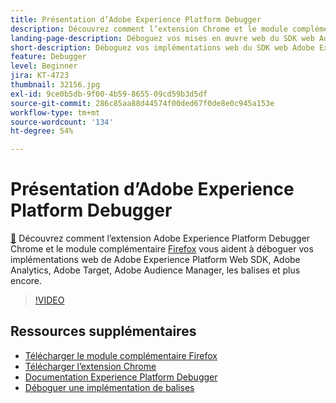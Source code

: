 ```yaml
---
title: Présentation d’Adobe Experience Platform Debugger
description: Découvrez comment l’extension Chrome et le module complémentaire Adobe Experience Platform Debugger vous permettent de déboguer vos implémentations web de SDK Web Adobe Experience Platform, Adobe Analytics, Adobe Target, Adobe Audience Manager, les balises et plus encore.
landing-page-description: Déboguez vos mises en œuvre web du SDK web Adobe Experience Platform et des applications Experience Cloud.
short-description: Déboguez vos implémentations web du SDK web Adobe Experience Platform et des applications Experience Cloud.
feature: Debugger
level: Beginner
jira: KT-4723
thumbnail: 32156.jpg
exl-id: 9ce0b5db-9f00-4b59-8655-09cd59b3d5df
source-git-commit: 286c85aa88d44574f00ded67f0de8e0c945a153e
workflow-type: tm+mt
source-wordcount: '134'
ht-degree: 54%

---
```


# Présentation d’Adobe Experience Platform Debugger

[&#128279;](https://chrome.google.com/webstore/detail/adobe-experience-platform/bfnnokhpnncpkdmbokanobigaccjkpob) Découvrez comment l’extension Adobe Experience Platform Debugger Chrome et le module complémentaire [Firefox](https://addons.mozilla.org/fr/firefox/addon/adobe-experience-platform-dbg/) vous aident à déboguer vos implémentations web de Adobe Experience Platform Web SDK, Adobe Analytics, Adobe Target, Adobe Audience Manager, les balises et plus encore.

>[!VIDEO](https://video.tv.adobe.com/v/36025?learn=on&enablevpops&captions=fre_fr)

## Ressources supplémentaires

* [Télécharger le module complémentaire Firefox](https://addons.mozilla.org/fr/firefox/addon/adobe-experience-platform-dbg/)
* [Télécharger l’extension Chrome](https://chrome.google.com/webstore/detail/adobe-experience-platform/bfnnokhpnncpkdmbokanobigaccjkpob)
* [Documentation Experience Platform Debugger](https://experienceleague.adobe.com/docs/debugger/using-v2/experience-cloud-debugger.html?lang=fr)
* [Déboguer une implémentation de balises](https://experienceleague.adobe.com/docs/experience-manager-learn/sites/integrations/experience-platform-launch/debug-launch-implementation.html?lang=fr)
